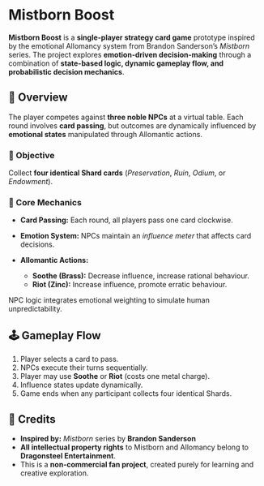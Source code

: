 
#  **Mistborn Boost**

**Mistborn Boost** is a **single-player strategy card game** prototype inspired by the emotional Allomancy system from Brandon Sanderson’s *Mistborn* series.
The project explores **emotion-driven decision-making** through a combination of **state-based logic, dynamic gameplay flow, and probabilistic decision mechanics**.


## 🧩 **Overview**
The player competes against **three noble NPCs** at a virtual table.
Each round involves **card passing**, but outcomes are dynamically influenced by **emotional states** manipulated through Allomantic actions.

### 🎯 Objective
Collect **four identical Shard cards** (*Preservation*, *Ruin*, *Odium*, or *Endowment*).

### 🔁 Core Mechanics
* **Card Passing:**
  Each round, all players pass one card clockwise.
* **Emotion System:**
  NPCs maintain an *influence meter* that affects card decisions.
* **Allomantic Actions:**

  * **Soothe (Brass):** Decrease influence, increase rational behaviour.
  * **Riot (Zinc):** Increase influence, promote erratic behaviour.

NPC logic integrates emotional weighting to simulate human unpredictability.

## 🕹️ **Gameplay Flow**

1. Player selects a card to pass.
2. NPCs execute their turns sequentially.
3. Player may use **Soothe** or **Riot** (costs one metal charge).
4. Influence states update dynamically.
5. Game ends when any participant collects four identical Shards.

## 👥 **Credits**
* **Inspired by:** *Mistborn* series by **Brandon Sanderson**
* **All intellectual property rights** to Mistborn and Allomancy belong to **Dragonsteel Entertainment**.
* This is a **non-commercial fan project**, created purely for learning and creative exploration.
